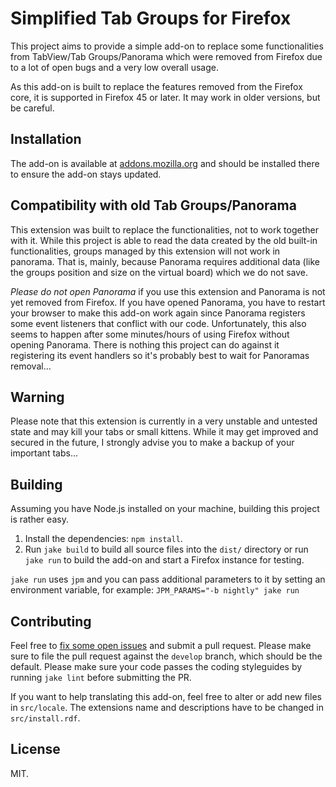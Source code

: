 Simplified Tab Groups for Firefox
=================================

This project aims to provide a simple add-on to replace some functionalities
from TabView/Tab Groups/Panorama which were removed from Firefox due to a lot
of open bugs and a very low overall usage.

As this add-on is built to replace the features removed from the Firefox core,
it is supported in Firefox 45 or later. It may work in older versions, but be
careful.

Installation
------------

The add-on is available at [addons.mozilla.org][amo] and should be installed
there to ensure the add-on stays updated.

Compatibility with old Tab Groups/Panorama
------------------------------------------

This extension was built to replace the functionalities, not to work together
with it. While this project is able to read the data created by the old
built-in functionalities, groups managed by this extension will not work in
panorama. That is, mainly, because Panorama requires additional data (like the
groups position and size on the virtual board) which we do not save.

*Please do not open Panorama* if you use this extension and Panorama is not yet
removed from Firefox. If you have opened Panorama, you have to restart your
browser to make this add-on work again since Panorama registers some event
listeners that conflict with our code. Unfortunately, this also seems to happen
after some minutes/hours of using Firefox without opening Panorama. There is
nothing this project can do against it registering its event handlers so it's
probably best to wait for Panoramas removal...

Warning
-------

Please note that this extension is currently in a very unstable and untested
state and may kill your tabs or small kittens. While it may get improved and
secured in the future, I strongly advise you to make a backup of your important
tabs...

Building
--------

Assuming you have Node.js installed on your machine, building this project is
rather easy.

1. Install the dependencies: `npm install`.
2. Run `jake build` to build all source files into the `dist/` directory or run
   `jake run` to build the add-on and start a Firefox instance for testing.

`jake run` uses `jpm` and you can pass additional parameters to it by setting
an environment variable, for example: `JPM_PARAMS="-b nightly" jake run`

Contributing
------------

Feel free to [fix some open issues][issues] and submit a pull request. Please
make sure to file the pull request against the `develop` branch, which should
be the default. Please make sure your code passes the coding styleguides by
running `jake lint` before submitting the PR.

If you want to help translating this add-on, feel free to alter or add new
files in `src/locale`. The extensions name and descriptions have to be changed
in `src/install.rdf`.

License
-------

MIT.

[amo]: https://addons.mozilla.org/en-US/firefox/addon/tab-groups/
[issues]: https://github.com/denschub/firefox-tabgroups/issues
